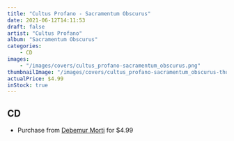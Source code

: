 ```yaml
---
title: "Cultus Profano - Sacramentum Obscurus"
date: 2021-06-12T14:11:53
draft: false
artist: "Cultus Profano"
album: "Sacramentum Obscurus"
categories:
    - CD
images:
    - "/images/covers/cultus_profano-sacramentum_obscurus.png"
thumbnailImage: "/images/covers/cultus_profano-sacramentum_obscurus-thumb.png"
actualPrice: $4.99
inStock: true
---
```


## CD
* Purchase from [Debemur Morti](https://debemurmorti.aisamerch.com/item/72252) for $4.99
